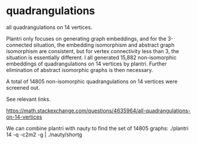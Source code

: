 # quadrangulations
all quadrangulations on 14 vertices.

Plantri only focuses on generating graph embeddings, and for the 3-connected situation, the embedding isomorphism and abstract graph isomorphism are consistent, 
but for vertex connectivity less than 3, the situation is essentially different.
I all generated 15,882 non-isomorphic embeddings of quadrangulations on 14 vertices by plantri. Further elimination of abstract isomorphic graphs is then necessary.

A total of 14805 non-isomorphic quadrangulations on 14 vertices were screened out. 

See relevant links.

https://math.stackexchange.com/questions/4635964/all-quadrangulations-on-14-vertices

We can combine plantri with nauty to find the set of 14805 graphs: ./plantri 14 -q -c2m2 -g | ./nauty/shortg
